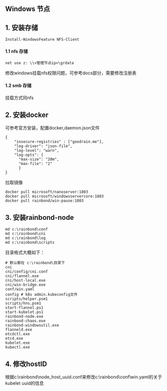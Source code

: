 ## Windows 节点

## 1. 安装存储

```
Install-WindowsFeature NFS-Client
```

#### 1.1 nfs 存储

```
net use z: \\<管理节点ip>\grdata
```

修改windows挂载nfs权限问题，可参考docs部分，需要修改注册表

#### 1.2 smb 存储

挂载方式同nfs

## 2. 安装docker

可参考官方安装，配置docker,daemon.json文件

```
{
    "insecure-registries" : ["goodrain.me"],
    "log-driver": "json-file",
    "log-level": "warn",
    "log-opts": {
      "max-size": "20m",
      "max-file": "2"
      }
}
```

拉取镜像

```
docker pull microsoft/nanoserver:1803
docker pull microsoft/windowsservercore:1803
docker pull rainbond/win-pause:1803
```

## 3. 安装rainbond-node

```
md c:\rainbond\conf
md c:\rainbond\cni
md c:\rainbond\log
md c:\rainbond\scripts
```

目录格式大概如下：

```
# 默认都在 c:\rainbond\目录下
cni
cni/config/cni.conf
cni/flannel.exe
cni/host-local.exe
cni/win-bridge.exe
conf/win.yaml
config # k8s admin.kubeconfig文件
scripts/helper.psm1
scripts/hns.psm1
start-flannel.ps1
start-kubelet.ps1
rainbond-node.exe
rainbond-chaos.exe
rainbond-windowsutil.exe
flanneld.exe
etcdctl.exe
etcd.exe
kubelet.exe
kubectl.exe
```

## 4. 修改hostID

根据c:\rainbond\node_host_uuid.conf来修改c:\rainbond\conf\win.yaml的关于kubelet uuid的信息